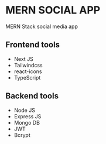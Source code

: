 # MERN SOCIAL APP

MERN Stack social media app

## Frontend tools

- Next JS
- Tailwindcss
- react-icons
- TypeScript

## Backend tools

- Node JS
- Express JS
- Mongo DB
- JWT
- Bcrypt
